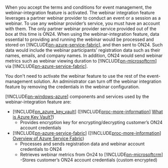 When you accept the terms and conditions for event management, the webinar-integration feature is activated. The webinar integration feature leverages a partner webinar provider to conduct an event or a session as a webinar. To use any webinar provider’s service, you must have an account with them. The only partner webinar provider service provided out of the box at this time is ON24. When using the webinar-integration feature, data essential to providing and running the webinar would be processed and stored on [!INCLUDE[pn-azure-service-fabric](../includes/pn-azure-service-fabric.md)], and then sent to ON24. Such data would include the webinar participants’ registration data such as their names, emails, and company names. In addition, ON24 would send webinar metrics such as webinar viewing duration to [!INCLUDE[pn-microsoftcrm](../includes/pn-microsoftcrm.md)] via [!INCLUDE[pn-azure-service-fabric](../includes/pn-azure-service-fabric.md)].

You don't need to activate the webinar feature to use the rest of the event-management solution. An administrator can turn off the webinar integration feature by removing the credentials in the webinar configuration.

[!INCLUDE[pn-windows-azure](../includes/pn-windows-azure.md)] components and services used by the webinar-integration feature are:

- [!INCLUDE[pn_azure_key_vault](../includes/pn_azure_key_vault.md)] ([!INCLUDE[proc-more-information](../includes/proc-more-information.md)] [What is Azure Key Vault?](/azure/key-vault/key-vault-whatis))
  - Provides encryption key for encrypting/decrypting customer’s ON24 account credentials
- [!INCLUDE[pn-azure-service-fabric](../includes/pn-azure-service-fabric.md)] ([!INCLUDE[proc-more-information](../includes/proc-more-information.md)] [Overview of Azure Service Fabric](/azure/service-fabric/service-fabric-overview))
  - Processes and sends registration data and webinar account credentials to ON24
  - Retrieves webinar metrics from On24 to [!INCLUDE[pn-microsoftcrm](../includes/pn-microsoftcrm.md)]
  -Stores customer’s ON24 account credentials (custom encrypted)